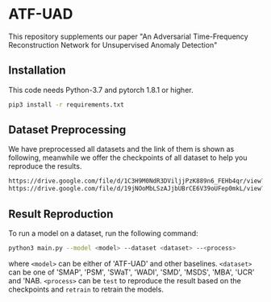 # ATF-UAD
This repository supplements our paper "An Adversarial Time-Frequency Reconstruction Network for Unsupervised Anomaly Detection"

## Installation
This code needs Python-3.7 and pytorch 1.8.1 or higher.
```bash
pip3 install -r requirements.txt
```

## Dataset Preprocessing
We have preprocessed all datasets and the link of them is shown as following, meanwhile we offer the checkpoints of all dataset to help you reproduce the results.
```bash
https://drive.google.com/file/d/1C3H9M0NdR3DViljjPzK889n6_FEHb4qr/view?usp=share_link
https://drive.google.com/file/d/19jNOoMbLSzAJjbUBrCE6V39oUFep0mkL/view?usp=share_link
```

## Result Reproduction
To run a model on a dataset, run the following command:
```bash
python3 main.py --model <model> --dataset <dataset> --<process>
```
where `<model>` can be either of 'ATF-UAD' and other baselines. `<dataset>` can be one of 'SMAP', 'PSM', 'SWaT', 'WADI', 'SMD', 'MSDS', 'MBA', 'UCR' and 'NAB. `<process>` can be `test` to reproduce the result based on the checkpoints and `retrain` to retrain the models.
